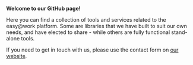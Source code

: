 **Welcome to our GitHub page!**

Here you can find a collection of tools and services related to the easy@work platform. Some are libraries that we have built to suit our own needs, and have elected to share - while others are fully functional stand-alone tools.

If you need to get in touch with us, please use the contact form on [our website](http://easyatwork.com/).
